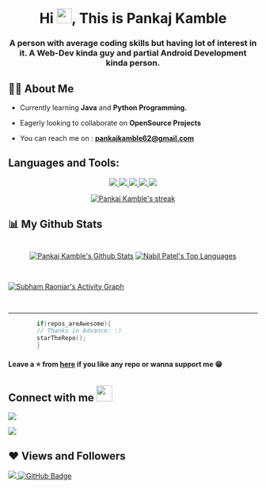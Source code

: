 <h1 align="center">Hi <img src="https://raw.githubusercontent.com/MartinHeinz/MartinHeinz/master/wave.gif" width="30px">, This is Pankaj Kamble</h1>
<h3 align="center">A person with average coding skills but having lot of interest in it. A Web-Dev kinda guy and partial Android Development kinda person. </h3>


## 🙋‍♂️ About Me

- Currently learning **Java** and **Python Programming.**

- Eagerly looking to collaborate on **OpenSource Projects**

- You can reach me on : **pankajkamble62@gmail.com**


## Languages and Tools:

<p align="Center">
    <!-- <a href="https://www.linux.org" target="_blank"> <img src="https://img.icons8.com/color/50/000000/linux--v2.png"/> </a> -->
    <a href="https://www.cprogramming.com/" target="_blank"> <img src="https://img.icons8.com/color/50/000000/c-programming.png"/> </a>
    <!-- <a href="https://www.gnu.org/software/bash/" target="_blank"> <img src="https://img.icons8.com/plasticine/50/000000/bash.png"/> </a> -->
    <a href="https://www.java.com" target="_blank"> <img src="https://img.icons8.com/color/48/000000/java-coffee-cup-logo.png"/> </a>    
    <a href="https://www.python.org" target="_blank"> <img src="https://img.icons8.com/color/48/000000/python.png"/> </a> 
    <!-- <a href="https://www.learn-c.org/" target="_blank"> <svg xmlns="http://www.w3.org/2000/svg" x="0px" y="0px"
width="48" height="48"
viewBox="0 0 172 172"
style=" fill:#000000;"><g fill="none" fill-rule="nonzero" stroke="none" stroke-width="1" stroke-linecap="butt" stroke-linejoin="miter" stroke-miterlimit="10" stroke-dasharray="" stroke-dashoffset="0" font-family="none" font-weight="none" font-size="none" text-anchor="none" style="mix-blend-mode: normal"><path d="M0,172v-172h172v172z" fill="none"></path><g fill="#9b59b6"><path d="M127.53112,113.52c-1.51704,0 -2.79672,1.01136 -3.28864,2.44584c-4.80912,13.93544 -18.25952,21.63416 -35.57648,21.63416c-25.23928,0 -40.506,-19.07824 -40.506,-51.6516c0,-32.47016 15.26672,-51.5484 40.4028,-51.5484c17.71944,0 31.46224,9.21576 35.9824,24.91936c0.43688,1.5136 1.7544,2.60064 3.32648,2.60064c0,0 19.0404,0.01032 25.20832,0c1.03544,-0.00344 1.84384,-0.91848 1.70968,-1.9436c-4.03168,-30.83616 -31.7168,-53.0964 -66.22688,-53.0964c-44.01824,0 -71.3628,30.33736 -71.3628,79.1716c0,48.76888 27.38584,79.0684 71.466,79.0684c34.63392,0 61.146,-19.9004 66.1168,-49.58416c0.17544,-1.04576 -0.64328,-2.0124 -1.70624,-2.01584z"></path></g></g></svg> -->
    <a href="https://firebase.google.com/" target="_blank"> <img src="https://img.icons8.com/color/48/000000/firebase.png"/> </a>    
    <!-- <a href="https://git-scm.com/" target="_blank"> <img src="https://img.icons8.com/color/48/000000/git.png"/> </a>  -->
    <a href="https://developer.android.com/studio" target="_blank"> <img src="https://img.icons8.com/fluency/48/000000/android-studio--v3.png"/>
    

<p align="center">
    <a href="https://github.com/SubhamRaoniar28/github-readme-streak-stats">
        <img title="🔥 Get streak stats for your profile at git.io/streak-stats" alt="Pankaj Kamble's streak" src="https://github-readme-streak-stats.herokuapp.com/?user=pankajkamble62&theme=black-ice&hide_border=true&stroke=0000&background=060A0CD0"/>
    </a>
</p>

## 📊 My Github Stats
<p align="center">
  <br/>
    <a href="https://github.com/pankajkamble62/github-readme-stats"><img alt="Pankaj Kamble's Github Stats" src="https://github-readme-stats.vercel.app/api?username=pankajkamble62&show_icons=true&count_private=true&theme=react&hide_border=true&bg_color=0D1117" /></a>
  <a href="https://github.com/pankajkamble62/github-readme-stats"><img alt="Nabil Patel's Top Languages" src="https://github-readme-stats.vercel.app/api/top-langs/?username=pankajkamble62&langs_count=8&count_private=true&layout=compact&theme=react&hide_border=true&bg_color=0D1117" /></a>
  <br/>
        </p>    

<!-- <br/> -->
<br/>

<a href="https://github.com/pankajkamble62/github-readme-activity-graph"><img alt="Subham Raoniar's Activity Graph" src="https://activity-graph.herokuapp.com/graph?username=pankajkamble62&bg_color=0D1117&color=5BCDEC&line=5BCDEC&point=FFFFFF&hide_border=true" /></a>

<!-- <br/> -->
<br/>

____      
        
``` c
        if(repos_areAwesome){
        // Thanks in Advance: :)
        starTheRepo();
        }
```   
#### Leave a ⭐ from [here](https://github.com/pankajkamble62) if you like any repo or wanna support me 😁        
## Connect with me <img src="https://raw.githubusercontent.com/ShahriarShafin/ShahriarShafin/main/Assets/handshake.gif" height="32px">
<p align="left">

<a href = "https://www.linkedin.com/in/pankaj-kamble-341127218/"><img src="https://img.icons8.com/fluent/48/000000/linkedin.png"/></a>
 
<a href = "https://www.instagram.com/_complicated_insaan/"><img src="https://img.icons8.com/fluent/48/000000/instagram-new.png"/></a>

</p>


## ❤ Views and Followers
<a href="https://github.com/Meghna-DAS/github-profile-views-counter">
    <img src="https://komarev.com/ghpvc/?username=pankajkamble62">
</a>
<a href="https://github.com/pankajkamble62?tab=followers"><img src="https://img.shields.io/github/followers/pankajkamble62?label=Followers&style=social" alt="GitHub Badge"></a>
     
